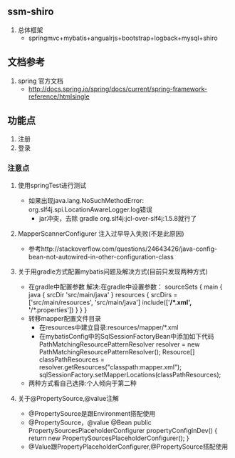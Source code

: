 ## ssm-shiro
1. 总体框架
    - springmvc+mybatis+angualrjs+bootstrap+logback+mysql+shiro
    
## 文档参考    
1. spring 官方文档
    - http://docs.spring.io/spring/docs/current/spring-framework-reference/htmlsingle  
      
## 功能点
1. 注册
2. 登录     
      
### 注意点
1. 使用springTest进行测试
    - 如果出现java.lang.NoSuchMethodError: org.slf4j.spi.LocationAwareLogger.log错误
        * jar冲突，去除 gradle org.slf4j:jcl-over-slf4j:1.5.8就行了
    
2. MapperScannerConfigurer 注入过早导入失败(不是此原因)
    - 参考http://stackoverflow.com/questions/24643426/java-config-bean-not-autowired-in-other-configuration-class
 
3. 关于用gradle方式配置mybatis问题及解决方式(目前只发现两种方式)
    - 在gradle中配置参数
           解决:在gradle中设置参数：
              sourceSets {
                 main {
                 java {
                 srcDir 'src/main/java'
                 }
                 resources {
                 srcDirs = ['src/main/resources', 'src/main/java']
               include(['**/*.xml', '**/*.properties'])
                        }
                   }
              }
    - 转移mapper配置文件目录
         - 在resources中建立目录:resources/mapper/*.xml
         - 在mybatisConfig中的SqlSessionFactoryBean中添加如下代码
                  PathMatchingResourcePatternResolver resolver = new PathMatchingResourcePatternResolver();
                  Resource[] classPathResources = resolver.getResources("classpath:mapper.xml");
                  sqlSessionFactory.setMapperLocations(classPathResources);
    - 两种方式看自己选择:个人倾向于第二种

4. 关于@PropertySource,@value注解
    - @PropertySource是跟Environment搭配使用
    - @PropertySource，@value
        @Bean
        public PropertySourcesPlaceholderConfigurer propertyConfigInDev() {
            return new PropertySourcesPlaceholderConfigurer();
        }
    - @Value跟PropertyPlaceholderConfigurer,@PropertySource搭配使用
    